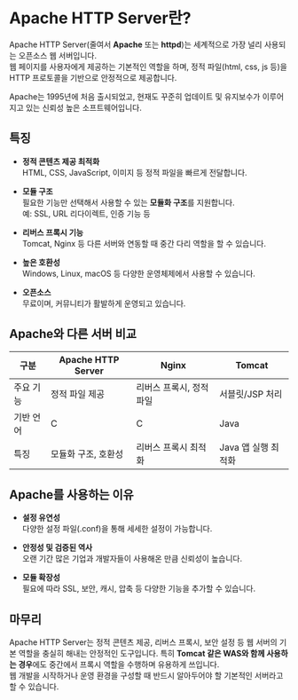 # Apache HTTP Server란?

Apache HTTP Server(줄여서 **Apache** 또는 **httpd**)는 세계적으로 가장 널리 사용되는 오픈소스 웹 서버입니다.  
웹 페이지를 사용자에게 제공하는 기본적인 역할을 하며, 정적 파일(html, css, js 등)을 HTTP 프로토콜을 기반으로 안정적으로 제공합니다.

Apache는 1995년에 처음 출시되었고, 현재도 꾸준히 업데이트 및 유지보수가 이루어지고 있는 신뢰성 높은 소프트웨어입니다.

## 특징

- **정적 콘텐츠 제공 최적화**  
  HTML, CSS, JavaScript, 이미지 등 정적 파일을 빠르게 전달합니다.

- **모듈 구조**  
  필요한 기능만 선택해서 사용할 수 있는 **모듈화 구조**를 지원합니다.  
  예: SSL, URL 리다이렉트, 인증 기능 등

- **리버스 프록시 기능**  
  Tomcat, Nginx 등 다른 서버와 연동할 때 중간 다리 역할을 할 수 있습니다.

- **높은 호환성**  
  Windows, Linux, macOS 등 다양한 운영체제에서 사용할 수 있습니다.

- **오픈소스**  
  무료이며, 커뮤니티가 활발하게 운영되고 있습니다.

## Apache와 다른 서버 비교

| 구분        | Apache HTTP Server | Nginx              | Tomcat             |
|-------------|--------------------|--------------------|-------------------|
| 주요 기능   | 정적 파일 제공      | 리버스 프록시, 정적 파일 | 서블릿/JSP 처리    |
| 기반 언어  | C                  | C                  | Java              |
| 특징        | 모듈화 구조, 호환성 | 리버스 프록시 최적화    | Java 앱 실행 최적화 |

## Apache를 사용하는 이유

- **설정 유연성**  
  다양한 설정 파일(.conf)을 통해 세세한 설정이 가능합니다.

- **안정성 및 검증된 역사**  
  오랜 기간 많은 기업과 개발자들이 사용해온 만큼 신뢰성이 높습니다.

- **모듈 확장성**  
  필요에 따라 SSL, 보안, 캐시, 압축 등 다양한 기능을 추가할 수 있습니다.

## 마무리

Apache HTTP Server는 정적 콘텐츠 제공, 리버스 프록시, 보안 설정 등 웹 서버의 기본 역할을 충실히 해내는 안정적인 도구입니다.
특히 **Tomcat 같은 WAS와 함께 사용하는 경우**에도 중간에서 프록시 역할을 수행하며 유용하게 쓰입니다.  
웹 개발을 시작하거나 운영 환경을 구성할 때 반드시 알아두어야 할 기본적인 서버라고 할 수 있습니다.

